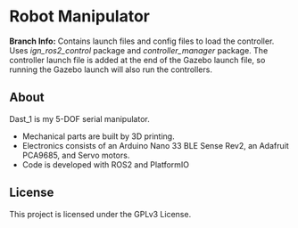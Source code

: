 # Robot Manipulator

**Branch Info:** Contains launch files and config files to load the controller. Uses *ign_ros2_control* package and *controller_manager* package. The controller launch file is added at the end of the Gazebo launch file, so running the Gazebo launch will also run the controllers.

## About
Dast_1 is my 5-DOF serial manipulator.
* Mechanical parts are built by 3D printing.
* Electronics consists of an Arduino Nano 33 BLE Sense Rev2, an Adafruit PCA9685, and Servo motors.
* Code is developed with ROS2 and PlatformIO


## License
This project is licensed under the GPLv3 License.
